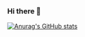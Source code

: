 ### Hi there 👋

[![Anurag's GitHub stats](https://github-readme-stats.vercel.app/api?username=yjooooo)](https://github.com/anuraghazra/github-readme-stats)
